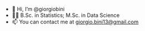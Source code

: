 - 👋 Hi, I’m @giorgiobini
- :student: B.Sc. in Statistics; M.Sc. in Data Science 
- 📫 You can contact me at giorgio.bini13@gmail.com

<!---
giorgiobini/giorgiobini is a ✨ special ✨ repository because its `README.md` (this file) appears on your GitHub profile.
You can click the Preview link to take a look at your changes.
--->
